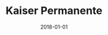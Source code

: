 ---
layout: site
title: "Kaiser Permanente"
date: 2018-01-01
categories: [medical]
version: 1.5.8
major: 1
minor: 5
patch: 8
slug: kaiser-permanente
link: https://healthy.kaiserpermanente.org/
submitter: lpolepeddi
permalink: /sites/:slug
---